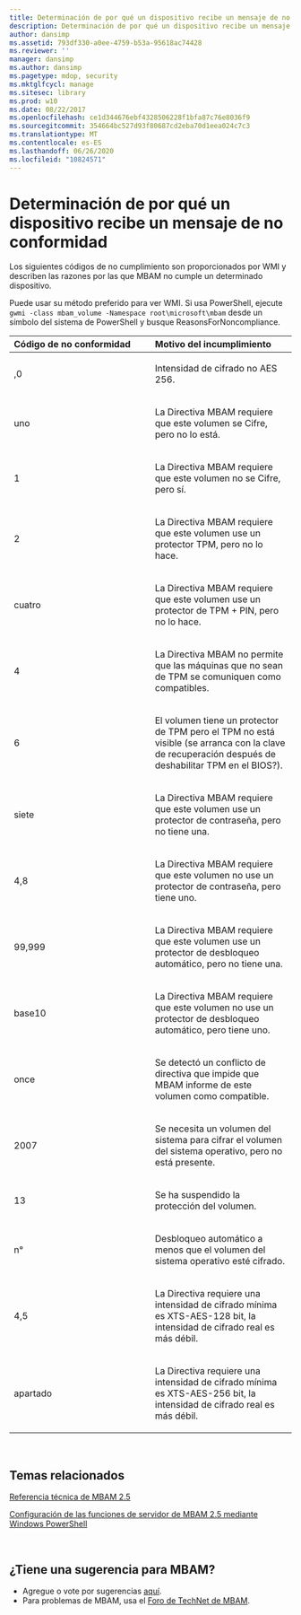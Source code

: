 ```yaml
---
title: Determinación de por qué un dispositivo recibe un mensaje de no conformidad
description: Determinación de por qué un dispositivo recibe un mensaje de no conformidad
author: dansimp
ms.assetid: 793df330-a0ee-4759-b53a-95618ac74428
ms.reviewer: ''
manager: dansimp
ms.author: dansimp
ms.pagetype: mdop, security
ms.mktglfcycl: manage
ms.sitesec: library
ms.prod: w10
ms.date: 08/22/2017
ms.openlocfilehash: ce1d344676ebf4328506228f1bfa87c76e8036f9
ms.sourcegitcommit: 354664bc527d93f80687cd2eba70d1eea024c7c3
ms.translationtype: MT
ms.contentlocale: es-ES
ms.lasthandoff: 06/26/2020
ms.locfileid: "10824571"
---
```

# Determinación de por qué un dispositivo recibe un mensaje de no conformidad


Los siguientes códigos de no cumplimiento son proporcionados por WMI y describen las razones por las que MBAM no cumple un determinado dispositivo.

Puede usar su método preferido para ver WMI. Si usa PowerShell, ejecute `gwmi -class mbam_volume -Namespace root\microsoft\mbam` desde un símbolo del sistema de PowerShell y busque ReasonsForNoncompliance.

<table>
<colgroup>
<col width="50%" />
<col width="50%" />
</colgroup>
<thead>
<tr class="header">
<th align="left">Código de no conformidad</th>
<th align="left">Motivo del incumplimiento</th>
</tr>
</thead>
<tbody>
<tr class="odd">
<td align="left"><p>,0</p></td>
<td align="left"><p>Intensidad de cifrado no AES 256.</p></td>
</tr>
<tr class="even">
<td align="left"><p>uno</p></td>
<td align="left"><p>La Directiva MBAM requiere que este volumen se Cifre, pero no lo está.</p></td>
</tr>
<tr class="odd">
<td align="left"><p>1</p></td>
<td align="left"><p>La Directiva MBAM requiere que este volumen no se Cifre, pero sí.</p></td>
</tr>
<tr class="even">
<td align="left"><p>2</p></td>
<td align="left"><p>La Directiva MBAM requiere que este volumen use un protector TPM, pero no lo hace.</p></td>
</tr>
<tr class="odd">
<td align="left"><p>cuatro</p></td>
<td align="left"><p>La Directiva MBAM requiere que este volumen use un protector de TPM + PIN, pero no lo hace.</p></td>
</tr>
<tr class="even">
<td align="left"><p>4</p></td>
<td align="left"><p>La Directiva MBAM no permite que las máquinas que no sean de TPM se comuniquen como compatibles.</p></td>
</tr>
<tr class="odd">
<td align="left"><p>6</p></td>
<td align="left"><p>El volumen tiene un protector de TPM pero el TPM no está visible (se arranca con la clave de recuperación después de deshabilitar TPM en el BIOS?).</p></td>
</tr>
<tr class="even">
<td align="left"><p>siete</p></td>
<td align="left"><p>La Directiva MBAM requiere que este volumen use un protector de contraseña, pero no tiene una.</p></td>
</tr>
<tr class="odd">
<td align="left"><p>4,8</p></td>
<td align="left"><p>La Directiva MBAM requiere que este volumen no use un protector de contraseña, pero tiene uno.</p></td>
</tr>
<tr class="even">
<td align="left"><p>99,999</p></td>
<td align="left"><p>La Directiva MBAM requiere que este volumen use un protector de desbloqueo automático, pero no tiene una.</p></td>
</tr>
<tr class="odd">
<td align="left"><p>base10</p></td>
<td align="left"><p>La Directiva MBAM requiere que este volumen no use un protector de desbloqueo automático, pero tiene uno.</p></td>
</tr>
<tr class="even">
<td align="left"><p>once</p></td>
<td align="left"><p>Se detectó un conflicto de directiva que impide que MBAM informe de este volumen como compatible.</p></td>
</tr>
<tr class="odd">
<td align="left"><p>2007</p></td>
<td align="left"><p>Se necesita un volumen del sistema para cifrar el volumen del sistema operativo, pero no está presente.</p></td>
</tr>
<tr class="even">
<td align="left"><p>13</p></td>
<td align="left"><p>Se ha suspendido la protección del volumen.</p></td>
</tr>
<tr class="odd">
<td align="left"><p>n°</p></td>
<td align="left"><p>Desbloqueo automático a menos que el volumen del sistema operativo esté cifrado.</p></td>
</tr>
<tr class="even">
<td align="left"><p>4,5</p></td>
<td align="left"><p>La Directiva requiere una intensidad de cifrado mínima es XTS-AES-128 bit, la intensidad de cifrado real es más débil.</p></td>
</tr>
<tr class="odd">
<td align="left"><p>apartado</p></td>
<td align="left"><p>La Directiva requiere una intensidad de cifrado mínima es XTS-AES-256 bit, la intensidad de cifrado real es más débil.</p></td>
</tr>
</tbody>
</table>

 

## Temas relacionados


[Referencia técnica de MBAM 2.5](technical-reference-for-mbam-25.md)

[Configuración de las funciones de servidor de MBAM 2.5 mediante Windows PowerShell](configuring-mbam-25-server-features-by-using-windows-powershell.md)

 
## ¿Tiene una sugerencia para MBAM?
- Agregue o vote por sugerencias [aquí](http://mbam.uservoice.com/forums/268571-microsoft-bitlocker-administration-and-monitoring). 
- Para problemas de MBAM, usa el [Foro de TechNet de MBAM](https://social.technet.microsoft.com/Forums/home?forum=mdopmbam).
 






